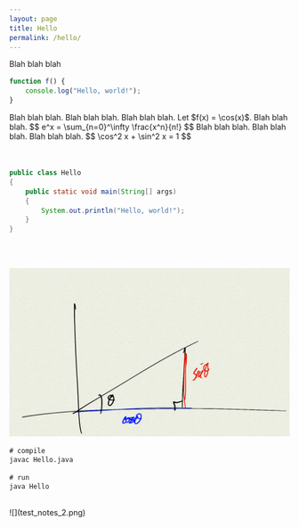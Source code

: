 ```yaml
---
layout: page
title: Hello
permalink: /hello/
---
```


Blah blah blah

```javascript
function f() {
    console.log("Hello, world!");
}
```

<div class="notes">
Blah blah blah.  Blah blah blah.  Blah blah blah.
Let $f(x) = \cos(x)$. Blah blah blah.
$$ e^x = \sum_{n=0}^\infty \frac{x^n}{n!} $$
Blah blah blah.  Blah blah blah.  Blah blah blah.
$$ \cos^2 x + \sin^2 x = 1 $$
</div>

<br/>
<div class="sketch-container" id="pyramidContainer"></div>  
<br/>

```java
public class Hello
{
    public static void main(String[] args)
    {
        System.out.println("Hello, world!");
    }
}
```

<br/>

<div class="sketch-container" id="unitCircleContainer"></div>  

<br/>

![](test_notes.png)

```console
# compile
javac Hello.java

# run
java Hello
```

<br/>
![](test_notes_2.png)
<br/>


<script src="unit_circle.js"></script>
<script src="pyramid.js"></script>

<script>
    let unitCircle = new p5(addHandlers(unitCircleSketchMaker), "unitCircleContainer");
    let pyramid = new p5(addHandlers(pyramidSketchMaker), "pyramidContainer");
</script>


